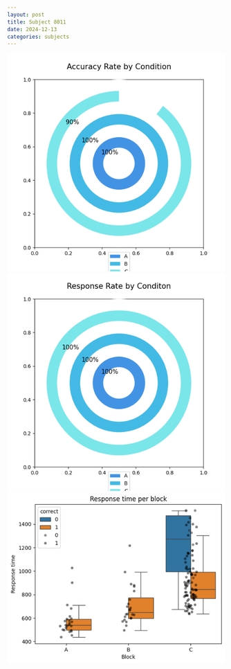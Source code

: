 ```yaml
---
layout: post
title: Subject 8011
date: 2024-12-13
categories: subjects
---
```


![](data/8011/run-2/8011_accuracy_rate.png)
![](data/8011/run-2/8011_response_rate.png)
![](data/8011/run-2/8011_rt.png)
